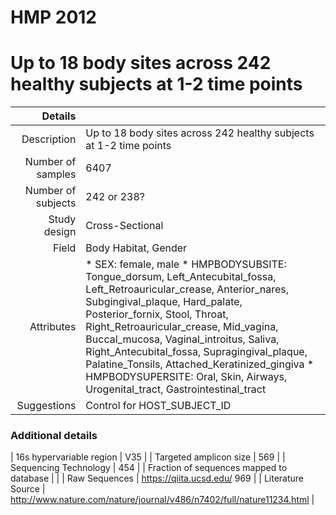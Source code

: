 # HMP 2012

# Up to 18 body sites across 242 healthy subjects at 1-2 time points


| Details        |             |
| -------------: |-------------|
| Description      | Up to 18 body sites across 242 healthy subjects at 1-2 time points |
| Number of samples     | 6407      |
| Number of subjects | 242 or 238?      |
| Study design | Cross-Sectional |
| Field | Body Habitat, Gender|
| Attributes | * SEX: female, male *  HMPBODYSUBSITE: Tongue_dorsum, Left_Antecubital_fossa, Left_Retroauricular_crease, Anterior_nares, Subgingival_plaque, Hard_palate, Posterior_fornix, Stool, Throat, Right_Retroauricular_crease, Mid_vagina, Buccal_mucosa, Vaginal_introitus, Saliva, Right_Antecubital_fossa, Supragingival_plaque, Palatine_Tonsils, Attached_Keratinized_gingiva *  HMPBODYSUPERSITE: Oral, Skin, Airways, Urogenital_tract, Gastrointestinal_tract |
| Suggestions | Control for HOST_SUBJECT_ID

### Additional details

| 16s hypervariable region | V35 |
| Targeted amplicon size | 569 |
| Sequencing Technology | 454 |
| Fraction of sequences mapped to database |  |
| Raw Sequences | https://qiita.ucsd.edu/ 969 |
| Literature Source | http://www.nature.com/nature/journal/v486/n7402/full/nature11234.html |